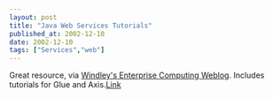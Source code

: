 ```yaml
---
layout: post
title: "Java Web Services Tutorials"
published_at: 2002-12-10
date: 2002-12-10
tags: ["Services","web"]
---
```


Great resource, via [Windley's Enterprise Computing Weblog](http://www.windley.com/2002/12/07.html#a311). Includes tutorials for Glue and Axis.[Link](http://www.ammai.com/modules.php?op=modload&name=Sections&file=index&req=listarticles&secid=2)  